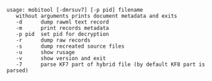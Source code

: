     usage: mobitool [-dmrsuv7] [-p pid] filename
       without arguments prints document metadata and exits
       -d      dump rawml text record
       -m      print records metadata
       -p pid  set pid for decryption
       -r      dump raw records
       -s      dump recreated source files
       -u      show rusage
       -v      show version and exit
       -7      parse KF7 part of hybrid file (by default KF8 part is parsed)
